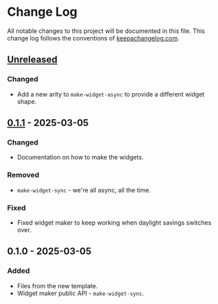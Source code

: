 # Change Log
All notable changes to this project will be documented in this file. This change log follows the conventions of [keepachangelog.com](http://keepachangelog.com/).

## [Unreleased]
### Changed
- Add a new arity to `make-widget-async` to provide a different widget shape.

## [0.1.1] - 2025-03-05
### Changed
- Documentation on how to make the widgets.

### Removed
- `make-widget-sync` - we're all async, all the time.

### Fixed
- Fixed widget maker to keep working when daylight savings switches over.

## 0.1.0 - 2025-03-05
### Added
- Files from the new template.
- Widget maker public API - `make-widget-sync`.

[Unreleased]: https://github.com/ca.cawala/geotrie/compare/0.1.1...HEAD
[0.1.1]: https://github.com/ca.cawala/geotrie/compare/0.1.0...0.1.1
